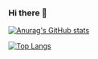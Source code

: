 ### Hi there 👋

[![Anurag's GitHub stats](https://github-readme-stats.vercel.app/api?username=DanielReina)](https://github.com/anuraghazra/github-readme-stats)

[![Top Langs](https://github-readme-stats.vercel.app/api/top-langs/?username=DanielReina)](https://github.com/anuraghazra/github-readme-stats)


<!--
**DanielReina/DanielReina** is a ✨ _special_ ✨ repository because its `README.md` (this file) appears on your GitHub profile.

Here are some ideas to get you started:

- 🔭 I’m currently working on ...
- 🌱 I’m currently learning ...
- 👯 I’m looking to collaborate on ...
- 🤔 I’m looking for help with ...
- 💬 Ask me about ...
- 📫 How to reach me: ...
- 😄 Pronouns: ...
- ⚡ Fun fact: ...
-->
